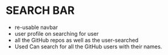 #  SEARCH BAR
- re-usable navbar
- user profile on searching for user
- all the GitHub repos as well as the user-searched
- Used Can search for all the GitHub users with their names.
